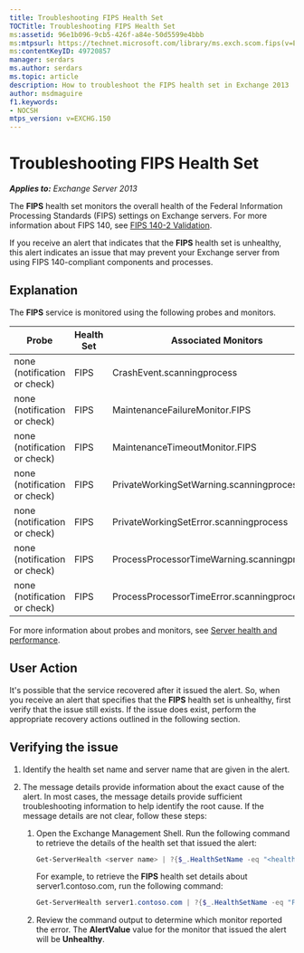 ```yaml
---
title: Troubleshooting FIPS Health Set
TOCTitle: Troubleshooting FIPS Health Set
ms:assetid: 96e1b096-9cb5-426f-a84e-50d5599e4bbb
ms:mtpsurl: https://technet.microsoft.com/library/ms.exch.scom.fips(v=EXCHG.150)
ms:contentKeyID: 49720857
manager: serdars
ms.author: serdars
ms.topic: article
description: How to troubleshoot the FIPS health set in Exchange 2013
author: msdmaguire
f1.keywords:
- NOCSH
mtps_version: v=EXCHG.150
---
```


# Troubleshooting FIPS Health Set

_**Applies to:** Exchange Server 2013_

The **FIPS** health set monitors the overall health of the Federal Information Processing Standards (FIPS) settings on Exchange servers. For more information about FIPS 140, see [FIPS 140-2 Validation](/windows/security/threat-protection/fips-140-validation).

If you receive an alert that indicates that the **FIPS** health set is unhealthy, this alert indicates an issue that may prevent your Exchange server from using FIPS 140-compliant components and processes.

## Explanation

The **FIPS** service is monitored using the following probes and monitors.

|Probe|Health Set|Associated Monitors|
|---|---|---|
|none (notification or check)|FIPS|CrashEvent.scanningprocess|
|none (notification or check)|FIPS|MaintenanceFailureMonitor.FIPS|
|none (notification or check)|FIPS|MaintenanceTimeoutMonitor.FIPS|
|none (notification or check)|FIPS|PrivateWorkingSetWarning.scanningprocess|
|none (notification or check)|FIPS|PrivateWorkingSetError.scanningprocess|
|none (notification or check)|FIPS|ProcessProcessorTimeWarning.scanningprocess|
|none (notification or check)|FIPS|ProcessProcessorTimeError.scanningprocess|

For more information about probes and monitors, see [Server health and performance](../../server-health-and-performance-exchange-2013-help.md).

## User Action

It's possible that the service recovered after it issued the alert. So, when you receive an alert that specifies that the **FIPS** health set is unhealthy, first verify that the issue still exists. If the issue does exist, perform the appropriate recovery actions outlined in the following section.

## Verifying the issue

1. Identify the health set name and server name that are given in the alert.

2. The message details provide information about the exact cause of the alert. In most cases, the message details provide sufficient troubleshooting information to help identify the root cause. If the message details are not clear, follow these steps:

   1. Open the Exchange Management Shell. Run the following command to retrieve the details of the health set that issued the alert:

      ```powershell
      Get-ServerHealth <server name> | ?{$_.HealthSetName -eq "<health set name>"}
      ```

      For example, to retrieve the **FIPS** health set details about server1.contoso.com, run the following command:

      ```powershell
      Get-ServerHealth server1.contoso.com | ?{$_.HealthSetName -eq "FIPS"}
      ```

   2. Review the command output to determine which monitor reported the error. The **AlertValue** value for the monitor that issued the alert will be **Unhealthy**.
